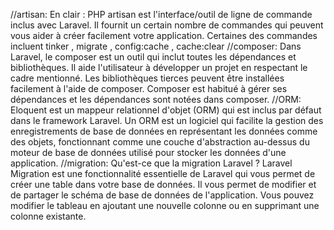 //artisan:
En clair : PHP artisan est l'interface/outil de ligne de commande inclus
avec Laravel. Il fournit un certain nombre de commandes qui peuvent vous 
aider à créer facilement votre application. Certaines des commandes incluent 
tinker , migrate , config:cache , cache:clear
//composer:
Dans Laravel, le composer est un outil qui inclut toutes les dépendances et bibliothèques.
Il aide l'utilisateur à développer un projet en respectant le cadre mentionné. 
Les bibliothèques tierces peuvent être installées facilement à l'aide de composer. 
Composer est habitué à gérer ses dépendances et les dépendances sont notées dans composer.
//ORM:
Eloquent est un mappeur relationnel d'objet (ORM) qui est inclus par défaut dans le framework Laravel.
Un ORM est un logiciel qui facilite la gestion des enregistrements de base de données 
en représentant les données comme des objets, fonctionnant comme une couche d'abstraction 
au-dessus du moteur de base de données utilisé pour stocker les données d'une application.
//migration:
Qu'est-ce que la migration Laravel ? Laravel Migration est une fonctionnalité essentielle de Laravel 
qui vous permet de créer une table dans votre base de données. Il vous permet de modifier
et de partager le schéma de base de données de l'application. Vous pouvez modifier
le tableau en ajoutant une nouvelle colonne ou en supprimant une colonne existante.
